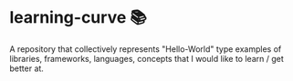 # learning-curve :books:

A repository that collectively represents "Hello-World" type examples of libraries, frameworks, languages, concepts that I would like to learn / get better at.
